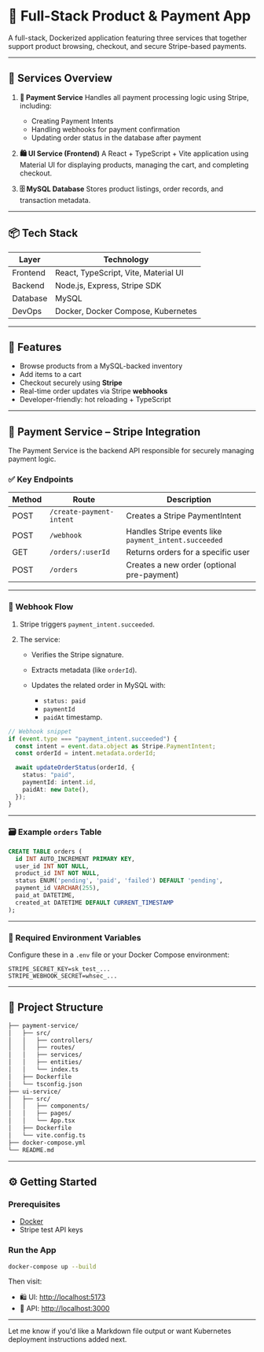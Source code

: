 # 🛒 Full-Stack Product & Payment App

A full-stack, Dockerized application featuring three services that together support product browsing, checkout, and secure Stripe-based payments.

---

## 🔧 Services Overview

1. **🧾 Payment Service**
   Handles all payment processing logic using Stripe, including:

   - Creating Payment Intents
   - Handling webhooks for payment confirmation
   - Updating order status in the database after payment

2. **🛍️ UI Service (Frontend)**
   A React + TypeScript + Vite application using Material UI for displaying products, managing the cart, and completing checkout.

3. **🗄️ MySQL Database**
   Stores product listings, order records, and transaction metadata.

---

## 📦 Tech Stack

| Layer    | Technology                           |
| -------- | ------------------------------------ |
| Frontend | React, TypeScript, Vite, Material UI |
| Backend  | Node.js, Express, Stripe SDK         |
| Database | MySQL                                |
| DevOps   | Docker, Docker Compose, Kubernetes   |

---

## 🚀 Features

- Browse products from a MySQL-backed inventory
- Add items to a cart
- Checkout securely using **Stripe**
- Real-time order updates via Stripe **webhooks**
- Developer-friendly: hot reloading + TypeScript

---

## 🧾 Payment Service – Stripe Integration

The Payment Service is the backend API responsible for securely managing payment logic.

### ✅ Key Endpoints

| Method | Route                    | Description                                           |
| ------ | ------------------------ | ----------------------------------------------------- |
| POST   | `/create-payment-intent` | Creates a Stripe PaymentIntent                        |
| POST   | `/webhook`               | Handles Stripe events like `payment_intent.succeeded` |
| GET    | `/orders/:userId`        | Returns orders for a specific user                    |
| POST   | `/orders`                | Creates a new order (optional pre-payment)            |

---

### 🔔 Webhook Flow

1. Stripe triggers `payment_intent.succeeded`.
2. The service:

   - Verifies the Stripe signature.
   - Extracts metadata (like `orderId`).
   - Updates the related order in MySQL with:

     - `status: paid`
     - `paymentId`
     - `paidAt` timestamp.

```ts
// Webhook snippet
if (event.type === "payment_intent.succeeded") {
  const intent = event.data.object as Stripe.PaymentIntent;
  const orderId = intent.metadata.orderId;

  await updateOrderStatus(orderId, {
    status: "paid",
    paymentId: intent.id,
    paidAt: new Date(),
  });
}
```

---

### 🗃️ Example `orders` Table

```sql
CREATE TABLE orders (
  id INT AUTO_INCREMENT PRIMARY KEY,
  user_id INT NOT NULL,
  product_id INT NOT NULL,
  status ENUM('pending', 'paid', 'failed') DEFAULT 'pending',
  payment_id VARCHAR(255),
  paid_at DATETIME,
  created_at DATETIME DEFAULT CURRENT_TIMESTAMP
);
```

---

### 🔐 Required Environment Variables

Configure these in a `.env` file or your Docker Compose environment:

```env
STRIPE_SECRET_KEY=sk_test_...
STRIPE_WEBHOOK_SECRET=whsec_...
```

---

## 🧩 Project Structure

```bash
├── payment-service/
│   ├── src/
│   │   ├── controllers/
│   │   ├── routes/
│   │   ├── services/
│   │   ├── entities/
│   │   └── index.ts
│   ├── Dockerfile
│   └── tsconfig.json
├── ui-service/
│   ├── src/
│   │   ├── components/
│   │   ├── pages/
│   │   └── App.tsx
│   ├── Dockerfile
│   └── vite.config.ts
├── docker-compose.yml
└── README.md
```

---

## ⚙️ Getting Started

### Prerequisites

- [Docker](https://www.docker.com/)
- Stripe test API keys

### Run the App

```bash
docker-compose up --build
```

Then visit:

- 🛍️ UI: [http://localhost:5173](http://localhost:5173)
- 🧾 API: [http://localhost:3000](http://localhost:3000)

---

Let me know if you'd like a Markdown file output or want Kubernetes deployment instructions added next.
